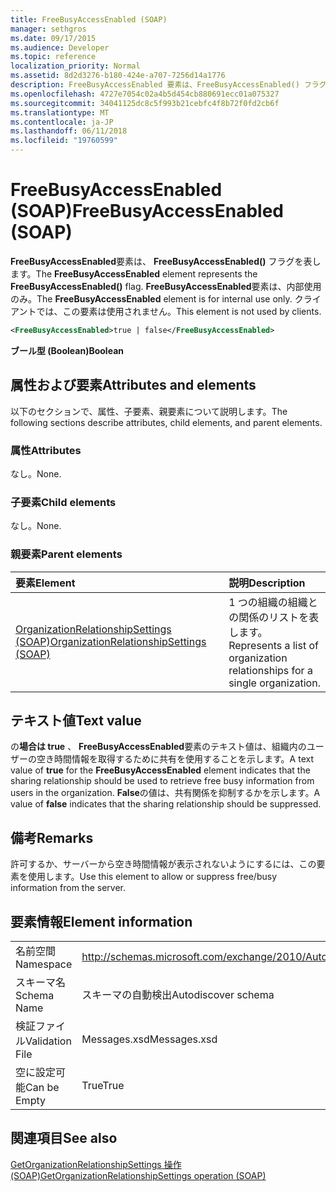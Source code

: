 ```yaml
---
title: FreeBusyAccessEnabled (SOAP)
manager: sethgros
ms.date: 09/17/2015
ms.audience: Developer
ms.topic: reference
localization_priority: Normal
ms.assetid: 8d2d3276-b180-424e-a707-7256d14a1776
description: FreeBusyAccessEnabled 要素は、FreeBusyAccessEnabled() フラグを表します。 FreeBusyAccessEnabled 要素は、内部使用のみ。 クライアントでは、この要素は使用されません。
ms.openlocfilehash: 4727e7054c02a4b5d454cb880691ecc01a075327
ms.sourcegitcommit: 34041125dc8c5f993b21cebfc4f8b72f0fd2cb6f
ms.translationtype: MT
ms.contentlocale: ja-JP
ms.lasthandoff: 06/11/2018
ms.locfileid: "19760599"
---
```

# <a name="freebusyaccessenabled-soap"></a><span data-ttu-id="7fa3f-105">FreeBusyAccessEnabled (SOAP)</span><span class="sxs-lookup"><span data-stu-id="7fa3f-105">FreeBusyAccessEnabled (SOAP)</span></span>

<span data-ttu-id="7fa3f-106">**FreeBusyAccessEnabled**要素は、 **FreeBusyAccessEnabled()** フラグを表します。</span><span class="sxs-lookup"><span data-stu-id="7fa3f-106">The **FreeBusyAccessEnabled** element represents the **FreeBusyAccessEnabled()** flag.</span></span> <span data-ttu-id="7fa3f-107">**FreeBusyAccessEnabled**要素は、内部使用のみ。</span><span class="sxs-lookup"><span data-stu-id="7fa3f-107">The **FreeBusyAccessEnabled** element is for internal use only.</span></span> <span data-ttu-id="7fa3f-108">クライアントでは、この要素は使用されません。</span><span class="sxs-lookup"><span data-stu-id="7fa3f-108">This element is not used by clients.</span></span> 
  
```XML
<FreeBusyAccessEnabled>true | false</FreeBusyAccessEnabled>
```

 <span data-ttu-id="7fa3f-109">**ブール型 (Boolean)**</span><span class="sxs-lookup"><span data-stu-id="7fa3f-109">**Boolean**</span></span>
## <a name="attributes-and-elements"></a><span data-ttu-id="7fa3f-110">属性および要素</span><span class="sxs-lookup"><span data-stu-id="7fa3f-110">Attributes and elements</span></span>

<span data-ttu-id="7fa3f-111">以下のセクションで、属性、子要素、親要素について説明します。</span><span class="sxs-lookup"><span data-stu-id="7fa3f-111">The following sections describe attributes, child elements, and parent elements.</span></span>
  
### <a name="attributes"></a><span data-ttu-id="7fa3f-112">属性</span><span class="sxs-lookup"><span data-stu-id="7fa3f-112">Attributes</span></span>

<span data-ttu-id="7fa3f-113">なし。</span><span class="sxs-lookup"><span data-stu-id="7fa3f-113">None.</span></span>
  
### <a name="child-elements"></a><span data-ttu-id="7fa3f-114">子要素</span><span class="sxs-lookup"><span data-stu-id="7fa3f-114">Child elements</span></span>

<span data-ttu-id="7fa3f-115">なし。</span><span class="sxs-lookup"><span data-stu-id="7fa3f-115">None.</span></span>
  
### <a name="parent-elements"></a><span data-ttu-id="7fa3f-116">親要素</span><span class="sxs-lookup"><span data-stu-id="7fa3f-116">Parent elements</span></span>

|<span data-ttu-id="7fa3f-117">**要素**</span><span class="sxs-lookup"><span data-stu-id="7fa3f-117">**Element**</span></span>|<span data-ttu-id="7fa3f-118">**説明**</span><span class="sxs-lookup"><span data-stu-id="7fa3f-118">**Description**</span></span>|
|:-----|:-----|
|[<span data-ttu-id="7fa3f-119">OrganizationRelationshipSettings (SOAP)</span><span class="sxs-lookup"><span data-stu-id="7fa3f-119">OrganizationRelationshipSettings (SOAP)</span></span>](organizationrelationshipsettings-soap.md) <br/> |<span data-ttu-id="7fa3f-120">1 つの組織の組織との関係のリストを表します。</span><span class="sxs-lookup"><span data-stu-id="7fa3f-120">Represents a list of organization relationships for a single organization.</span></span>  <br/> |
   
## <a name="text-value"></a><span data-ttu-id="7fa3f-121">テキスト値</span><span class="sxs-lookup"><span data-stu-id="7fa3f-121">Text value</span></span>

<span data-ttu-id="7fa3f-122">の**場合は true** 、 **FreeBusyAccessEnabled**要素のテキスト値は、組織内のユーザーの空き時間情報を取得するために共有を使用することを示します。</span><span class="sxs-lookup"><span data-stu-id="7fa3f-122">A text value of **true** for the **FreeBusyAccessEnabled** element indicates that the sharing relationship should be used to retrieve free busy information from users in the organization.</span></span> <span data-ttu-id="7fa3f-123">**False**の値は、共有関係を抑制するかを示します。</span><span class="sxs-lookup"><span data-stu-id="7fa3f-123">A value of **false** indicates that the sharing relationship should be suppressed.</span></span> 
  
## <a name="remarks"></a><span data-ttu-id="7fa3f-124">備考</span><span class="sxs-lookup"><span data-stu-id="7fa3f-124">Remarks</span></span>

<span data-ttu-id="7fa3f-125">許可するか、サーバーから空き時間情報が表示されないようにするには、この要素を使用します。</span><span class="sxs-lookup"><span data-stu-id="7fa3f-125">Use this element to allow or suppress free/busy information from the server.</span></span> 
  
## <a name="element-information"></a><span data-ttu-id="7fa3f-126">要素情報</span><span class="sxs-lookup"><span data-stu-id="7fa3f-126">Element information</span></span>

|||
|:-----|:-----|
|<span data-ttu-id="7fa3f-127">名前空間</span><span class="sxs-lookup"><span data-stu-id="7fa3f-127">Namespace</span></span>  <br/> |http://schemas.microsoft.com/exchange/2010/Autodiscover  <br/> |
|<span data-ttu-id="7fa3f-128">スキーマ名</span><span class="sxs-lookup"><span data-stu-id="7fa3f-128">Schema Name</span></span>  <br/> |<span data-ttu-id="7fa3f-129">スキーマの自動検出</span><span class="sxs-lookup"><span data-stu-id="7fa3f-129">Autodiscover schema</span></span>  <br/> |
|<span data-ttu-id="7fa3f-130">検証ファイル</span><span class="sxs-lookup"><span data-stu-id="7fa3f-130">Validation File</span></span>  <br/> |<span data-ttu-id="7fa3f-131">Messages.xsd</span><span class="sxs-lookup"><span data-stu-id="7fa3f-131">Messages.xsd</span></span>  <br/> |
|<span data-ttu-id="7fa3f-132">空に設定可能</span><span class="sxs-lookup"><span data-stu-id="7fa3f-132">Can be Empty</span></span>  <br/> |<span data-ttu-id="7fa3f-133">True</span><span class="sxs-lookup"><span data-stu-id="7fa3f-133">True</span></span>  <br/> |
   
## <a name="see-also"></a><span data-ttu-id="7fa3f-134">関連項目</span><span class="sxs-lookup"><span data-stu-id="7fa3f-134">See also</span></span>



[<span data-ttu-id="7fa3f-135">GetOrganizationRelationshipSettings 操作 (SOAP)</span><span class="sxs-lookup"><span data-stu-id="7fa3f-135">GetOrganizationRelationshipSettings operation (SOAP)</span></span>](getorganizationrelationshipsettings-operation-soap.md)

